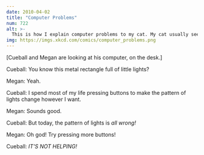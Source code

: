 ```yaml
---
date: 2010-04-02
title: "Computer Problems"
num: 722
alt: >-
  This is how I explain computer problems to my cat. My cat usually seems happier than me.
img: https://imgs.xkcd.com/comics/computer_problems.png
---
```

[Cueball and Megan are looking at his computer, on the desk.]

Cueball: You know this metal rectangle full of little lights?

Megan: Yeah.

Cueball: I spend most of my life pressing buttons to make the pattern of lights change however I want.

Megan: Sounds good.

Cueball: But today, the pattern of lights is *all wrong!*

Megan: Oh god! Try pressing more buttons!

Cueball: *IT'S NOT HELPING!*